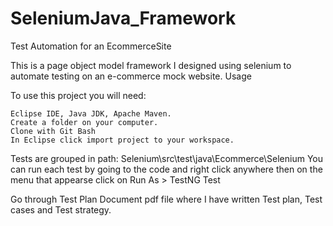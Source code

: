 # SeleniumJava_Framework

Test Automation for an EcommerceSite

This is a page object model framework I designed using selenium to automate testing on an e-commerce mock website.
Usage

To use this project you will need:

    Eclipse IDE, Java JDK, Apache Maven.
    Create a folder on your computer.
    Clone with Git Bash
    In Eclipse click import project to your workspace.

Tests are grouped in path: Selenium\src\test\java\Ecommerce\Selenium You can run each test by going to the code and right click anywhere then on the menu that appearse click on Run As > TestNG Test

Go through Test Plan Document pdf file where I have written Test plan, Test cases and Test strategy.
